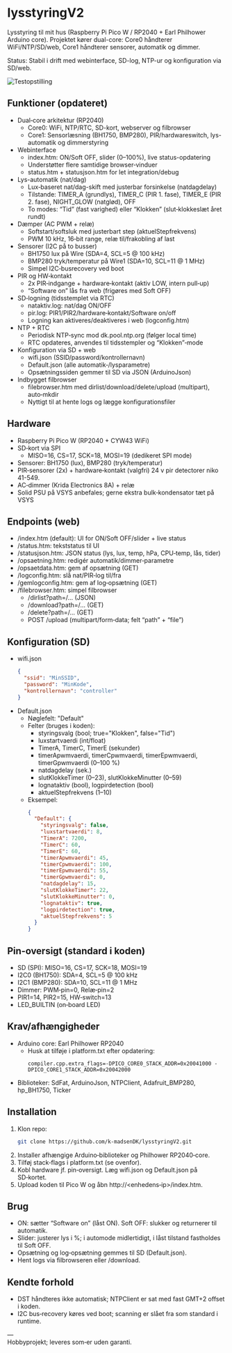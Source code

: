 # lysstyringV2

Lysstyring til mit hus (Raspberry Pi Pico W / RP2040 + Earl Philhower Arduino core). Projektet kører dual-core: Core0 håndterer WiFi/NTP/SD/web, Core1 håndterer sensorer, automatik og dimmer.

Status: Stabil i drift med webinterface, SD-log, NTP-ur og konfiguration via SD/web.

![Testopstilling](./20250816_152316.jpg)

## Funktioner (opdateret)

- Dual‑core arkitektur (RP2040)
  - Core0: WiFi, NTP/RTC, SD-kort, webserver og filbrowser
  - Core1: Sensorlæsning (BH1750, BMP280), PIR/hardwareswitch, lys-automatik og dimmerstyring
- Webinterface
  - index.htm: ON/Soft OFF, slider (0–100%), live status-opdatering
  - Understøtter flere samtidige browser‑vinduer
  - status.htm + statusjson.htm for let integration/debug
- Lys-automatik (nat/dag)
  - Lux‑baseret nat/dag-skift med justerbar forsinkelse (natdagdelay)
  - Tilstande: TIMER_A (grundlys), TIMER_C (PIR 1. fase), TIMER_E (PIR 2. fase), NIGHT_GLOW (natglød), OFF
  - To modes: “Tid” (fast varighed) eller “Klokken” (slut‑klokkeslæt året rundt)
- Dæmper (AC PWM + relæ)
  - Softstart/softsluk med justerbart step (aktuelStepfrekvens)
  - PWM 10 kHz, 16‑bit range, relæ til/frakobling af last
- Sensorer (I2C på to busser)
  - BH1750 lux på Wire (SDA=4, SCL=5 @ 100 kHz)
  - BMP280 tryk/temperatur på Wire1 (SDA=10, SCL=11 @ 1 MHz)
  - Simpel I2C‑busrecovery ved boot
- PIR og HW‑kontakt
  - 2x PIR‑indgange + hardware‑kontakt (aktiv LOW, intern pull‑up)
  - “Software on” lås fra web (frigøres med Soft OFF)
- SD‑logning (tidsstemplet via RTC)
  - nataktiv.log: nat/dag ON/OFF
  - pir.log: PIR1/PIR2/hardware‑kontakt/Software on/off
  - Logning kan aktiveres/deaktiveres i web (logconfig.htm)
- NTP + RTC
  - Periodisk NTP‑sync mod dk.pool.ntp.org (følger local time)
  - RTC opdateres, anvendes til tidsstempler og “Klokken”‑mode
- Konfiguration via SD + web
  - wifi.json (SSID/password/kontrollernavn)
  - Default.json (alle automatik‑/lysparametre)
  - Opsætningssiden gemmer til SD via JSON (ArduinoJson)
- Indbygget filbrowser
  - filebrowser.htm med dirlist/download/delete/upload (multipart), auto‑mkdir
  - Nyttigt til at hente logs og lægge konfigurationsfiler

## Hardware

- Raspberry Pi Pico W (RP2040 + CYW43 WiFi)
- SD‑kort via SPI
  - MISO=16, CS=17, SCK=18, MOSI=19 (dedikeret SPI mode)
- Sensorer: BH1750 (lux), BMP280 (tryk/temperatur)
- PIR‑sensorer (2x) + hardware‑kontakt (valgfri) 24 v pir detectorer niko 41-549.
- AC‑dimmer (Krida Electronics 8A) + relæ
- Solid PSU på VSYS anbefales; gerne ekstra bulk‑kondensator tæt på VSYS
  

## Endpoints (web)

- /index.htm (default): UI for ON/Soft OFF/slider + live status
- /status.htm: tekststatus til UI
- /statusjson.htm: JSON status (lys, lux, temp, hPa, CPU‑temp, lås, tider)
- /opsaetning.htm: redigér automatik/dimmer‑parametre
- /opsaetdata.htm: gem af opsætning (GET)
- /logconfig.htm: slå nat/PIR‑log til/fra
- /gemlogconfig.htm: gem af log‑opsætning (GET)
- /filebrowser.htm: simpel filbrowser
  - /dirlist?path=/…  (JSON)
  - /download?path=/… (GET)
  - /delete?path=/…   (GET)
  - POST /upload      (multipart/form‑data; felt “path” + “file”)

## Konfiguration (SD)

- wifi.json
  ```json
  {
    "ssid": "MinSSID",
    "password": "MinKode",
    "kontrollernavn": "controller"
  }
  ```
- Default.json
  - Nøglefelt: "Default"
  - Felter (bruges i koden):
    - styringsvalg (bool; true="Klokken", false="Tid")
    - luxstartvaerdi (int/float)
    - TimerA, TimerC, TimerE (sekunder)
    - timerApwmvaerdi, timerCpwmvaerdi, timerEpwmvaerdi, timerGpwmvaerdi (0–100 %)
    - natdagdelay (sek.)
    - slutKlokkeTimer (0–23), slutKlokkeMinutter (0–59)
    - lognataktiv (bool), logpirdetection (bool)
    - aktuelStepfrekvens (1–10)
  - Eksempel:
    ```json
    {
      "Default": {
        "styringsvalg": false,
        "luxstartvaerdi": 8,
        "TimerA": 7200,
        "TimerC": 60,
        "TimerE": 60,
        "timerApwmvaerdi": 45,
        "timerCpwmvaerdi": 100,
        "timerEpwmvaerdi": 55,
        "timerGpwmvaerdi": 0,
        "natdagdelay": 15,
        "slutKlokkeTimer": 22,
        "slutKlokkeMinutter": 0,
        "lognataktiv": true,
        "logpirdetection": true,
        "aktuelStepfrekvens": 5
      }
    }
    ```

## Pin‑oversigt (standard i koden)

- SD (SPI): MISO=16, CS=17, SCK=18, MOSI=19
- I2C0 (BH1750): SDA=4, SCL=5 @ 100 kHz
- I2C1 (BMP280): SDA=10, SCL=11 @ 1 MHz
- Dimmer: PWM‑pin=0, Relæ‑pin=2
- PIR1=14, PIR2=15, HW‑switch=13
- LED_BUILTIN (on‑board LED)

## Krav/afhængigheder

- Arduino core: Earl Philhower RP2040
  - Husk at tilføje i platform.txt efter opdatering:
    ```
    compiler.cpp.extra_flags=-DPICO_CORE0_STACK_ADDR=0x20041000 -DPICO_CORE1_STACK_ADDR=0x20042000
    ```
- Biblioteker: SdFat, ArduinoJson, NTPClient, Adafruit_BMP280, hp_BH1750, Ticker

## Installation

1. Klon repo:
   ```bash
   git clone https://github.com/k-madsenDK/lysstyringV2.git
   ```
2. Installer afhængige Arduino‑biblioteker og Philhower RP2040‑core.
3. Tilføj stack‑flags i platform.txt (se ovenfor).
4. Kobl hardware jf. pin‑oversigt. Læg wifi.json og Default.json på SD‑kortet.
5. Upload koden til Pico W og åbn http://<enhedens‑ip>/index.htm.

## Brug

- ON: sætter “Software on” (låst ON). Soft OFF: slukker og returnerer til automatik.
- Slider: justerer lys i %; i automode midlertidigt, i låst tilstand fastholdes til Soft OFF.
- Opsætning og log‑opsætning gemmes til SD (Default.json).
- Hent logs via filbrowseren eller /download.

## Kendte forhold

- DST håndteres ikke automatisk; NTPClient er sat med fast GMT+2 offset i koden.
- I2C bus‑recovery køres ved boot; scanning er slået fra som standard i runtime.

—  
Hobbyprojekt; leveres som‑er uden garanti.
